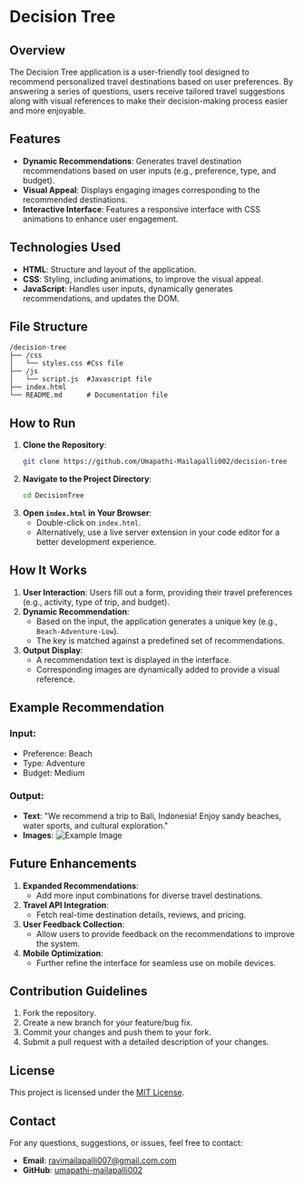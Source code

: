 # Decision Tree

## Overview
The Decision Tree application is a user-friendly tool designed to recommend personalized travel destinations based on user preferences. By answering a series of questions, users receive tailored travel suggestions along with visual references to make their decision-making process easier and more enjoyable.

## Features
- **Dynamic Recommendations**: Generates travel destination recommendations based on user inputs (e.g., preference, type, and budget).
- **Visual Appeal**: Displays engaging images corresponding to the recommended destinations.
- **Interactive Interface**: Features a responsive interface with CSS animations to enhance user engagement.

## Technologies Used
- **HTML**: Structure and layout of the application.
- **CSS**: Styling, including animations, to improve the visual appeal.
- **JavaScript**: Handles user inputs, dynamically generates recommendations, and updates the DOM.

## File Structure
```
/decision-tree
├── /css
│   └── styles.css #Css file
├── /js
│   └── script.js  #Javascript file
├── index.html
└── README.md      # Documentation file
```

## How to Run
1. **Clone the Repository**:
   ```bash
   git clone https://github.com/Umapathi-Mailapalli002/decision-tree
   ```
2. **Navigate to the Project Directory**:
   ```bash
   cd DecisionTree
   ```
3. **Open `index.html` in Your Browser**:
   - Double-click on `index.html`.
   - Alternatively, use a live server extension in your code editor for a better development experience.

## How It Works
1. **User Interaction**: Users fill out a form, providing their travel preferences (e.g., activity, type of trip, and budget).
2. **Dynamic Recommendation**:
   - Based on the input, the application generates a unique key (e.g., `Beach-Adventure-Low`).
   - The key is matched against a predefined set of recommendations.
3. **Output Display**:
   - A recommendation text is displayed in the interface.
   - Corresponding images are dynamically added to provide a visual reference.

## Example Recommendation
### Input:
- Preference: Beach
- Type: Adventure
- Budget: Medium

### Output:
- **Text**: "We recommend a trip to Bali, Indonesia! Enjoy sandy beaches, water sports, and cultural exploration."
- **Images**:
  ![Example Image](https://d22ir9aoo7cbf6.cloudfront.net/wp-content/uploads/sites/4/2019/05/KelingKing-Beach-Nusa-Penida-Bali-Indonesia.jpg)

## Future Enhancements
1. **Expanded Recommendations**:
   - Add more input combinations for diverse travel destinations.
2. **Travel API Integration**:
   - Fetch real-time destination details, reviews, and pricing.
3. **User Feedback Collection**:
   - Allow users to provide feedback on the recommendations to improve the system.
4. **Mobile Optimization**:
   - Further refine the interface for seamless use on mobile devices.

## Contribution Guidelines
1. Fork the repository.
2. Create a new branch for your feature/bug fix.
3. Commit your changes and push them to your fork.
4. Submit a pull request with a detailed description of your changes.

## License
This project is licensed under the [MIT License](https://opensource.org/licenses/MIT).

## Contact
For any questions, suggestions, or issues, feel free to contact:
- **Email**: ravimailapalli007@gmail.com.com
- **GitHub**: [umapathi-mailapalli002](https://github.com/Umapathi-Mailapalli002)

